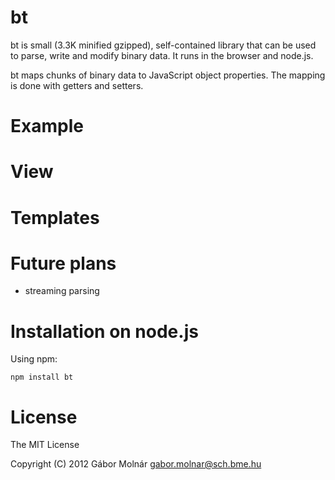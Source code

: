 bt
==

bt is small (3.3K minified gzipped), self-contained library that can be used to parse, write and modify binary data.
It runs in the browser and node.js.

bt maps chunks of binary data to JavaScript object properties. The mapping is done with getters and setters.

Example
=======

View
====

Templates
=========

Future plans
============

* streaming parsing

Installation on node.js
=======================

Using npm:

    npm install bt

License
=======

The MIT License

Copyright (C) 2012 Gábor Molnár gabor.molnar@sch.bme.hu
